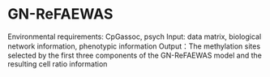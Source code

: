 # GN-ReFAEWAS
Environmental requirements: CpGassoc, psych
Input: data matrix, biological network information, phenotypic information
Output：The methylation sites selected by the first three components of the GN-ReFAEWAS model and the resulting cell ratio information
